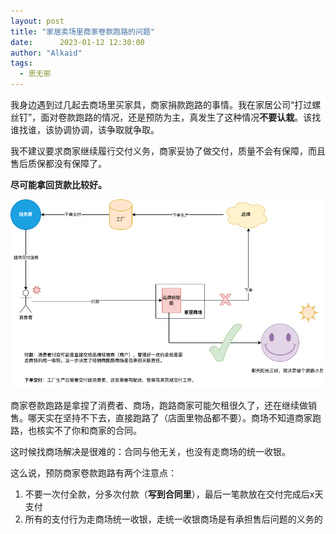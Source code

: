 ```yaml
---
layout: post
title: "家居卖场里商家卷款跑路的问题"
date:      2023-01-12 12:30:00
author: "Alkaid"
tags:
  - 思无邪
---
```




我身边遇到过几起去商场里买家具，商家捐款跑路的事情。我在家居公司“打过螺丝钉”，面对卷款跑路的情况，还是预防为主，真发生了这种情况**不要认栽**。该找谁找谁，该协调协调，该争取就争取。

我不建议要求商家继续履行交付义务，商家妥协了做交付，质量不会有保障，而且售后质保都没有保障了。

**尽可能拿回货款比较好。**

![商家卷款跑路图](/img/in-post-2023/20230112.png)

商家卷款跑路是拿捏了消费者、商场，跑路商家可能欠租很久了，还在继续做销售。哪天实在坚持不下去，直接跑路了（店面里物品都不要）。商场不知道商家跑路，也核实不了你和商家的合同。

这时候找商场解决是很难的：合同与他无关，也没有走商场的统一收银。

这么说，预防商家卷款跑路有两个注意点：

1. 不要一次付全款，分多次付款（**写到合同里**），最后一笔款放在交付完成后x天支付
2. 所有的支付行为走商场统一收银，走统一收银商场是有承担售后问题的义务的

